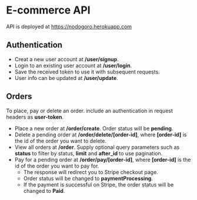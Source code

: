 # E-commerce API
API is deployed at https://nodogoro.herokuapp.com
## Authentication
 - Creat a new user account at **/user/signup**.
 - Login to an existing user account at **/user/login**.
 - Save the received token to use it with subsequent requests.
 - User info can be updated at **/user/update**.
## Orders
To place, pay or delete an order. include an authentication in request headers as **user-token**.
- Place a new order at **/order/create**. Order status will be **pending**.
- Delete a pending order at **/order/delete/[order-id]**, where **[order-id]** is the id of the order you want to delete.
- View all orders at **/order**. Supply optional query parameters such as **status** to filter by status, **limit** and **after_id** to use pagination.
- Pay for a pending order at **/order/pay/[order-id]**, where **[order-id]** is the id of the order you want to pay for. 
	- The response will redirect you to Stripe checkout page. 
	- Order status will be changed to **paymentProcessing**.
	- If the payment is successful on Stripe, the order status will be changed to **Paid**.
